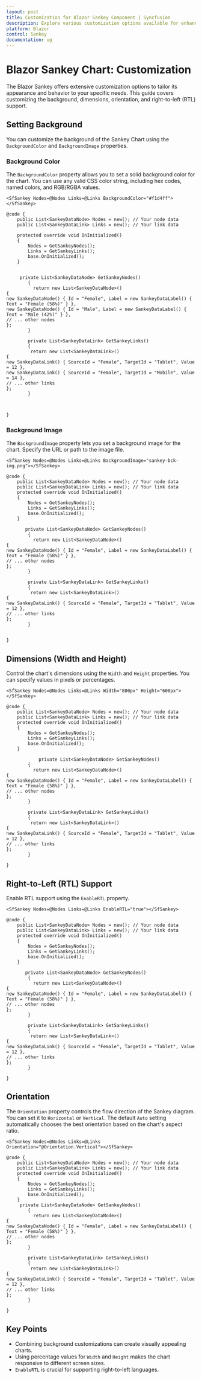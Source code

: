 ```yaml
---
layout: post
title: Customization for Blazor Sankey Component | Syncfusion
description: Explore various customization options available for enhancing the Blazor Sankey component with background style, layout, and orientation configuration.
platform: Blazor
control: Sankey
documentation: ug
---
```


# Blazor Sankey Chart: Customization

The Blazor Sankey offers extensive customization options to tailor its appearance and behavior to your specific needs.  This guide covers customizing the background, dimensions, orientation, and right-to-left (RTL) support.

## Setting Background

You can customize the background of the Sankey Chart using the `BackgroundColor` and `BackgroundImage` properties.

### Background Color

The `BackgroundColor` property allows you to set a solid background color for the chart.  You can use any valid CSS color string, including hex codes, named colors, and RGB/RGBA values.

```razor
<SfSankey Nodes=@Nodes Links=@Links BackgroundColor="#f1d4ff"> </SfSankey>

@code {
    public List<SankeyDataNode> Nodes = new(); // Your node data
    public List<SankeyDataLink> Links = new(); // Your link data

    protected override void OnInitialized()
    {
        Nodes = GetSankeyNodes();
        Links = GetSankeyLinks();
        base.OnInitialized();
    }


     private List<SankeyDataNode> GetSankeyNodes()
        {
          return new List<SankeyDataNode>()
{
new SankeyDataNode() { Id = "Female", Label = new SankeyDataLabel() { Text = "Female (58%)" } },
new SankeyDataNode() { Id = "Male", Label = new SankeyDataLabel() { Text = "Male (42%)" } },
// ... other nodes
};
        }

        private List<SankeyDataLink> GetSankeyLinks()
        {
         return new List<SankeyDataLink>()
{
new SankeyDataLink() { SourceId = "Female", TargetId = "Tablet", Value = 12 },
new SankeyDataLink() { SourceId = "Female", TargetId = "Mobile", Value = 14 },
// ... other links
};
        }



}
```

### Background Image

The `BackgroundImage` property lets you set a background image for the chart.  Specify the URL or path to the image file.

```razor
<SfSankey Nodes=@Nodes Links=@Links BackgroundImage="sankey-bck-img.png"></SfSankey>

@code {
    public List<SankeyDataNode> Nodes = new(); // Your node data
    public List<SankeyDataLink> Links = new(); // Your link data
    protected override void OnInitialized()
    {
        Nodes = GetSankeyNodes();
        Links = GetSankeyLinks();
        base.OnInitialized();
    }

       private List<SankeyDataNode> GetSankeyNodes()
        {
          return new List<SankeyDataNode>()
{
new SankeyDataNode() { Id = "Female", Label = new SankeyDataLabel() { Text = "Female (58%)" } },
// ... other nodes
};
        }

        private List<SankeyDataLink> GetSankeyLinks()
        {
         return new List<SankeyDataLink>()
{
new SankeyDataLink() { SourceId = "Female", TargetId = "Tablet", Value = 12 },
// ... other links
};
        }


}
```

## Dimensions (Width and Height)

Control the chart's dimensions using the `Width` and `Height` properties. You can specify values in pixels or percentages.

```razor
<SfSankey Nodes=@Nodes Links=@Links Width="800px" Height="600px"></SfSankey>

@code {
    public List<SankeyDataNode> Nodes = new(); // Your node data
    public List<SankeyDataLink> Links = new(); // Your link data
    protected override void OnInitialized()
    {
        Nodes = GetSankeyNodes();
        Links = GetSankeyLinks();
        base.OnInitialized();
    }

            private List<SankeyDataNode> GetSankeyNodes()
        {
          return new List<SankeyDataNode>()
{
new SankeyDataNode() { Id = "Female", Label = new SankeyDataLabel() { Text = "Female (58%)" } },
// ... other nodes
};
        }

        private List<SankeyDataLink> GetSankeyLinks()
        {
         return new List<SankeyDataLink>()
{
new SankeyDataLink() { SourceId = "Female", TargetId = "Tablet", Value = 12 },
// ... other links
};
        }

}
```


## Right-to-Left (RTL) Support

Enable RTL support using the `EnableRTL` property.

```razor
<SfSankey Nodes=@Nodes Links=@Links EnableRTL="true"></SfSankey>

@code {
    public List<SankeyDataNode> Nodes = new(); // Your node data
    public List<SankeyDataLink> Links = new(); // Your link data
    protected override void OnInitialized()
    {
        Nodes = GetSankeyNodes();
        Links = GetSankeyLinks();
        base.OnInitialized();
    }

       private List<SankeyDataNode> GetSankeyNodes()
        {
          return new List<SankeyDataNode>()
{
new SankeyDataNode() { Id = "Female", Label = new SankeyDataLabel() { Text = "Female (58%)" } },
// ... other nodes
};
        }

        private List<SankeyDataLink> GetSankeyLinks()
        {
         return new List<SankeyDataLink>()
{
new SankeyDataLink() { SourceId = "Female", TargetId = "Tablet", Value = 12 },
// ... other links
};
        }

}
```

## Orientation

The `Orientation` property controls the flow direction of the Sankey diagram. You can set it to `Horizontal` or `Vertical`. The default `Auto` setting automatically chooses the best orientation based on the chart's aspect ratio.


```razor
<SfSankey Nodes=@Nodes Links=@Links Orientation="@Orientation.Vertical"></SfSankey>

@code {
    public List<SankeyDataNode> Nodes = new(); // Your node data
    public List<SankeyDataLink> Links = new(); // Your link data
    protected override void OnInitialized()
    {
        Nodes = GetSankeyNodes();
        Links = GetSankeyLinks();
        base.OnInitialized();
    }
     private List<SankeyDataNode> GetSankeyNodes()
        {
          return new List<SankeyDataNode>()
{
new SankeyDataNode() { Id = "Female", Label = new SankeyDataLabel() { Text = "Female (58%)" } },
// ... other nodes
};
        }

        private List<SankeyDataLink> GetSankeyLinks()
        {
         return new List<SankeyDataLink>()
{
new SankeyDataLink() { SourceId = "Female", TargetId = "Tablet", Value = 12 },
// ... other links
};
        }

}
```

## Key Points

* Combining background customizations can create visually appealing charts.
* Using percentage values for `Width` and `Height` makes the chart responsive to different screen sizes.
* `EnableRTL` is crucial for supporting right-to-left languages.